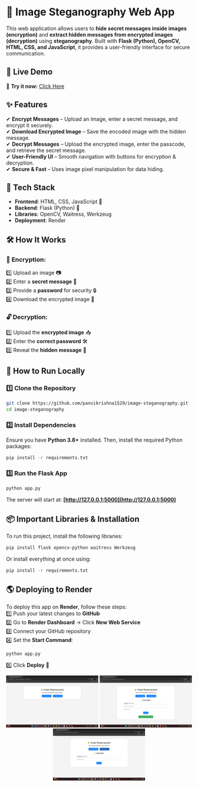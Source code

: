 # 🎨 Image Steganography Web App

This web application allows users to **hide secret messages inside images (encryption)** and **extract hidden messages from encrypted images (decryption)** using **steganography**. Built with **Flask (Python), OpenCV, HTML, CSS, and JavaScript**, it provides a user-friendly interface for secure communication.

## 🚀 Live Demo

🔗 **Try it now:** [Click Here](https://image-steganography-a2y1.onrender.com)

## ✨ Features

✔ **Encrypt Messages** – Upload an image, enter a secret message, and encrypt it securely.\
✔ **Download Encrypted Image** – Save the encoded image with the hidden message.\
✔ **Decrypt Messages** – Upload the encrypted image, enter the passcode, and retrieve the secret message.\
✔ **User-Friendly UI** – Smooth navigation with buttons for encryption & decryption.\
✔ **Secure & Fast** – Uses image pixel manipulation for data hiding.

## 📂 Tech Stack

- **Frontend**: HTML, CSS, JavaScript 🎨
- **Backend**: Flask (Python) 🐍
- **Libraries**: OpenCV, Waitress, Werkzeug
- **Deployment**: Render

## 🛠️ How It Works

### 🔐 **Encryption:**

1️⃣ Upload an image 📷\
2️⃣ Enter a **secret message** 🔑\
3️⃣ Provide a **password** for security 🔒\
4️⃣ Download the encrypted image 🌆

### 🔓 **Decryption:**

1️⃣ Upload the **encrypted image** 📥\
2️⃣ Enter the **correct password** 🛠️\
3️⃣ Reveal the **hidden message** 📝

## 📌 How to Run Locally

### 1️⃣ Clone the Repository

```sh
git clone https://github.com/panvikrishna1529/image-steganography.git  
cd image-steganography  
```

### 2️⃣ Install Dependencies

Ensure you have **Python 3.8+** installed. Then, install the required Python packages:

```sh
pip install -r requirements.txt  
```

### 3️⃣ Run the Flask App

```sh
python app.py  
```

The server will start at: **[http://127.0.0.1:5000](http://127.0.0.1:5000)**

## 📦 Important Libraries & Installation

To run this project, install the following libraries:

```sh
pip install flask opencv-python waitress Werkzeug  
```

Or install everything at once using:

```sh
pip install -r requirements.txt  
```

## 🌎 Deploying to Render

To deploy this app on **Render**, follow these steps:\
1️⃣ Push your latest changes to **GitHub**\
2️⃣ Go to **Render Dashboard** → Click **New Web Service**\
3️⃣ Connect your GitHub repository\
4️⃣ Set the **Start Command**:

```sh
python app.py  
```

5️⃣ Click **Deploy** 🎉


<p align="center">
    <img src="demo-results/result1.png" width="250" alt="Image 1">
    <img src="demo-results/result2.png" width="250" alt="Image 2">
    <img src="demo-results/result3.png" width="250" alt="Image 3">
</p>

